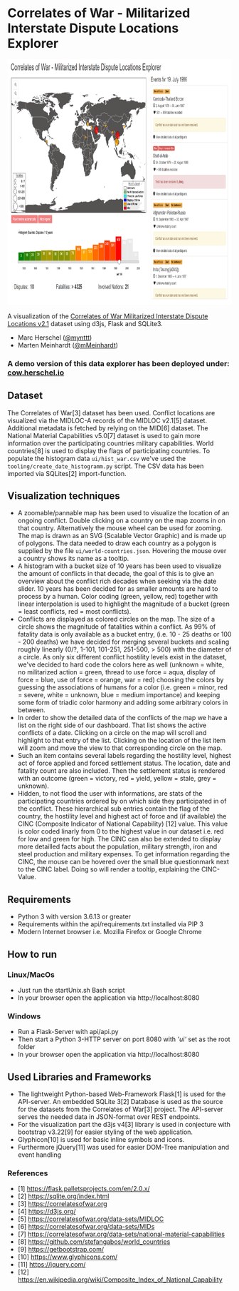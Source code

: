 # Correlates of War - Militarized Interstate Dispute Locations Explorer

<img src="https://raw.githubusercontent.com/mynttt/cow-explorer/main/img.PNG" height="550">

A visualization of the [Correlates of War Militarized Interstate Dispute Locations v2.1](https://correlatesofwar.org/data-sets/MIDLOC) dataset using d3js, Flask and SQLite3.

- Marc Herschel ([@mynttt](https://github.com/mynttt))
- Marten Meinhardt ([@mMeinhardt](https://github.com/mMeinhardt))

### A demo version of this data explorer has been deployed under: [cow.herschel.io](https://cow.herschel.io)

## Dataset

The Correlates of War[3] dataset has been used. Conflict locations are visualized via the MIDLOC-A records of the MIDLOC v2.1[5] dataset. Additional metadata is fetched by relying on the MID[6] dataset. The National Material Capabilities v5.0[7] dataset is used to gain more information over the participating countries military capabilities. World countries[8] is used to display the flags of participating countries. To populate the histogram data `ui/hist_war.csv` we've used the `tooling/create_date_histogramm.py` script. The CSV data has been imported via SQLites[2] import-function.

## Visualization techniques

- A zoomable/pannable map has been used to visualize the location of an ongoing conflict. Double clicking on a country on the map zooms in on that country. Alternatively the mouse wheel can be used for zooming. The map is drawn as an SVG (Scalable Vector Graphic) and is made up of polygons. The data needed to draw each country as a polygon is supplied by the file `ui/world-countries.json`. Hovering the mouse over a country shows its name as a tooltip.
- A histogram with a bucket size of 10 years has been used to visualize the amount of conflicts in that decade, the goal of this is to give an overview about the conflict rich decades when seeking via the date slider. 10 years has been decided for as smaller amounts are hard to process by a human. Color coding (green, yellow, red) together with linear interpolation is used to highlight the magnitude of a bucket (green = least conflicts, red = most conflicts).
- Conflicts are displayed as colored circles on the map. The size of a circle shows the magnitude of fatalities within a conflict. As 99% of fatality data is only available as a bucket entry, (i.e. 10 - 25 deaths or 100 - 200 deaths) we have decided for merging several buckets and scaling roughly linearly (0/?, 1-101, 101-251, 251-500, > 500) with the diameter of a circle. As only six different conflict hostility levels exist in the dataset, we've decided to hard code the colors here as well (unknown = white, no militarized action = green, thread to use force = aqua, display of force = blue, use of force = orange, war = red) choosing the colors by guessing the associations of humans for a color (i.e. green = minor, red = severe, white = unknown, blue = medium importance) and keeping some form of triadic color harmony and adding some arbitrary colors in between.
- In order to show the detailed data of the conflicts of the map we have a list on the right side of our dashboard. That list shows the active conflicts of a date. Clicking on a circle on the map will scroll and highlight to that entry of the list. Clicking on the location of the list item will zoom and move the view to that corresponding circle on the map. 
- Such an item contains several labels regarding the hostility level, highest act of force applied and forced settlement status. The location, date and fatality count are also included. Then the settlement status is rendered with an outcome (green = victory, red = yield, yellow = stale, grey = unknown).
- Hidden, to not flood the user with informations, are stats of the participating countries ordered by on which side they participated in of the conflict. These hierarchical sub entries contain the flag of the country, the hostility level and highest act of force and (if available) the CINC (Composite Indicator of National Capability) [12] value. This value is color coded linarly from 0 to the highest value in our dataset i.e. red for low and green for high. The CINC can also be extended to display more detailled facts about the population, military strength, iron and steel production and military expenses. To get information regarding the CINC, the mouse can be hovered over the small blue questionmark next to the CINC label. Doing so will render a tooltip, explaining the CINC-Value.

## Requirements
- Python 3 with version 3.6.13 or greater
- Requirements within the api/requirements.txt installed via PIP 3
- Modern Internet browser i.e. Mozilla Firefox or Google Chrome

## How to run

### Linux/MacOs
- Just run the startUnix.sh Bash script
- In your browser open the application via http://localhost:8080

### Windows
- Run a Flask-Server with api/api.py
- Then start a Python 3-HTTP server on port 8080 with *'ui'* set as the root folder
- In your browser open the application via http://localhost:8080

## Used Libraries and Frameworks
- The lightweight Python-based Web-Framework Flask[1] is used for the API-server. An embedded SQLite 3[2] Database is used as the source for the datasets from the Correlates of War[3] project. The API-server serves the needed data in JSON-format over REST endpoints.
- For the visualization part the d3js v4[3] library is used in conjecture with bootstrap v3.22[9] for easier styling of the web application.
- Glyphicon[10] is used for basic inline symbols and icons.
- Furthermore jQuery[11] was used for easier DOM-Tree manipulation and event handling

### References
- [1] https://flask.palletsprojects.com/en/2.0.x/
- [2] https://sqlite.org/index.html
- [3] https://correlatesofwar.org
- [4] https://d3js.org/
- [5] https://correlatesofwar.org/data-sets/MIDLOC
- [6] https://correlatesofwar.org/data-sets/MIDs
- [7] https://correlatesofwar.org/data-sets/national-material-capabilities
- [8] https://github.com/stefangabos/world_countries
- [9] https://getbootstrap.com/
- [10] https://www.glyphicons.com/
- [11] https://jquery.com/
- [12] https://en.wikipedia.org/wiki/Composite_Index_of_National_Capability
